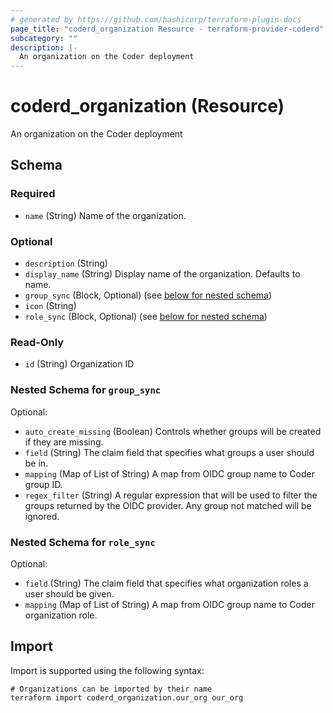 ```yaml
---
# generated by https://github.com/hashicorp/terraform-plugin-docs
page_title: "coderd_organization Resource - terraform-provider-coderd"
subcategory: ""
description: |-
  An organization on the Coder deployment
---
```


# coderd_organization (Resource)

An organization on the Coder deployment



<!-- schema generated by tfplugindocs -->
## Schema

### Required

- `name` (String) Name of the organization.

### Optional

- `description` (String)
- `display_name` (String) Display name of the organization. Defaults to name.
- `group_sync` (Block, Optional) (see [below for nested schema](#nestedblock--group_sync))
- `icon` (String)
- `role_sync` (Block, Optional) (see [below for nested schema](#nestedblock--role_sync))

### Read-Only

- `id` (String) Organization ID

<a id="nestedblock--group_sync"></a>
### Nested Schema for `group_sync`

Optional:

- `auto_create_missing` (Boolean) Controls whether groups will be created if they are missing.
- `field` (String) The claim field that specifies what groups a user should be in.
- `mapping` (Map of List of String) A map from OIDC group name to Coder group ID.
- `regex_filter` (String) A regular expression that will be used to filter the groups returned by the OIDC provider. Any group not matched will be ignored.


<a id="nestedblock--role_sync"></a>
### Nested Schema for `role_sync`

Optional:

- `field` (String) The claim field that specifies what organization roles a user should be given.
- `mapping` (Map of List of String) A map from OIDC group name to Coder organization role.

## Import

Import is supported using the following syntax:

```shell
# Organizations can be imported by their name
terraform import coderd_organization.our_org our_org
```
